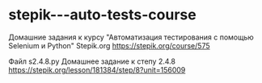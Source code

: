 # stepik---auto-tests-course
Домашние задания к курсу "Автоматизация тестирования с помощью Selenium и Python" Stepik.org
https://stepik.org/course/575

Файл s2.4.8.py 
Домашнее задание к степу 2.4.8
https://stepik.org/lesson/181384/step/8?unit=156009

